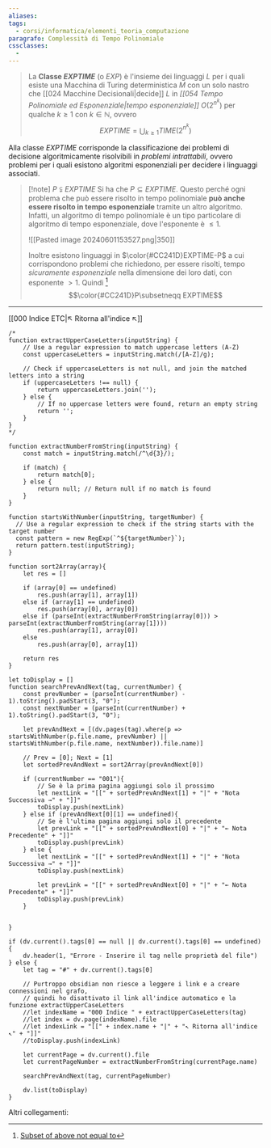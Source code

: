 ```yaml
---
aliases: 
tags:
  - corsi/informatica/elementi_teoria_computazione
paragrafo: Complessità di Tempo Polinomiale
cssclasses:
  - 
---
```

>La **Classe $EXPTIME$** (o $EXP$) è l'insieme dei linguaggi $L$ per i quali esiste una Macchina di Turing deterministica $M$ con un solo nastro che [[024 Macchine Decisionali|decide]] $L$ in *[[054 Tempo Polinomiale ed Esponenziale|tempo esponenziale]]* $O({2}^{n^k})$ per qualche $k\geq 1$ con $k\in\mathbb{N}$, ovvero $$EXPTIME=\bigcup_{k\geq1}TIME({2}^{n^k})$$

Alla classe $EXPTIME$ corrisponde la classificazione dei problemi di decisione algoritmicamente risolvibili in *problemi intrattabili*, ovvero problemi per i quali esistono algoritmi esponenziali per decidere i linguaggi associati.

> [!note] $P\subsetneqq EXPTIME$
> Si ha che $P\subseteq EXPTIME$. Questo perché ogni problema che può essere risolto in tempo polinomiale **può anche essere risolto in tempo esponenziale** tramite un altro algoritmo. Infatti, un algoritmo di tempo polinomiale è un tipo particolare di algoritmo di tempo esponenziale, dove l'esponente è $\leq 1$.
> 
> ![[Pasted image 20240601153527.png|350]]
> 
> Inoltre esistono linguaggi in $\color{#CC241D}EXPTIME-P$ a cui corrispondono problemi che richiedono, per essere risolti, tempo *sicuramente esponenziale* nella dimensione dei loro dati, con esponente $>1$. Quindi [^1]   $$\color{#CC241D}P\subsetneqq EXPTIME$$





[^1]: [Subset of above not equal to](https://math.stackexchange.com/questions/1038233/subset-of-above-not-equal-to-subsetneqq-symbol)




___
[[000 Indice ETC|↖ Ritorna all'indice ↖]]

```dataviewjs
/*
function extractUpperCaseLetters(inputString) {
	// Use a regular expression to match uppercase letters (A-Z)
	const uppercaseLetters = inputString.match(/[A-Z]/g);
	
	// Check if uppercaseLetters is not null, and join the matched letters into a string
	if (uppercaseLetters !== null) {
		return uppercaseLetters.join('');
	} else {
	    // If no uppercase letters were found, return an empty string
	    return '';
	}
}
*/

function extractNumberFromString(inputString) {
	const match = inputString.match(/^\d{3}/);
	
	if (match) {
		return match[0];
	} else {
		return null; // Return null if no match is found
	}
}

function startsWithNumber(inputString, targetNumber) {
  // Use a regular expression to check if the string starts with the target number
  const pattern = new RegExp(`^${targetNumber}`);
  return pattern.test(inputString);
}

function sort2Array(array){
	let res = []
	
	if (array[0] == undefined)
		res.push(array[1], array[1])
	else if (array[1] == undefined)
		res.push(array[0], array[0])
	else if (parseInt(extractNumberFromString(array[0])) > parseInt(extractNumberFromString(array[1])))
		res.push(array[1], array[0])
	else
		res.push(array[0], array[1])
	
	return res
}

let toDisplay = []
function searchPrevAndNext(tag, currentNumber) {
	const prevNumber = (parseInt(currentNumber) - 1).toString().padStart(3, "0");
	const nextNumber = (parseInt(currentNumber) + 1).toString().padStart(3, "0");
	
	let prevAndNext = [(dv.pages(tag).where(p => startsWithNumber(p.file.name, prevNumber) || startsWithNumber(p.file.name, nextNumber)).file.name)]
	
	// Prev = [0]; Next = [1]
	let sortedPrevAndNext = sort2Array(prevAndNext[0])
	
	if (currentNumber == "001"){ 
		// Se è la prima pagina aggiungi solo il prossimo
		let nextLink = "[[" + sortedPrevAndNext[1] + "|" + "Nota Successiva →" + "]]"
		toDisplay.push(nextLink)
	} else if (prevAndNext[0][1] == undefined){
		// Se è l'ultima pagina aggiungi solo il precedente
		let prevLink = "[[" + sortedPrevAndNext[0] + "|" + "← Nota Precedente" + "]]"
		toDisplay.push(prevLink)
	} else {
		let nextLink = "[[" + sortedPrevAndNext[1] + "|" + "Nota Successiva →" + "]]"
		toDisplay.push(nextLink)
		
		let prevLink = "[[" + sortedPrevAndNext[0] + "|" + "← Nota Precedente" + "]]"
		toDisplay.push(prevLink)
	}
	
	
}

if (dv.current().tags[0] == null || dv.current().tags[0] == undefined){
	dv.header(1, "Errore - Inserire il tag nelle proprietà del file")
} else {
	let tag = "#" + dv.current().tags[0]

	// Purtroppo obsidian non riesce a leggere i link e a creare connessioni nel grafo,
	// quindi ho disattivato il link all'indice automatico e la funzione extractUpperCaseLetters
	//let indexName = "000 Indice " + extractUpperCaseLetters(tag)
	//let index = dv.page(indexName).file
	//let indexLink = "[[" + index.name + "|" + "↖ Ritorna all'indice ↖" + "]]"
	//toDisplay.push(indexLink)
	
	let currentPage = dv.current().file
	let currentPageNumber = extractNumberFromString(currentPage.name)
	
	searchPrevAndNext(tag, currentPageNumber)
	
	dv.list(toDisplay)
}
```

Altri collegamenti: 